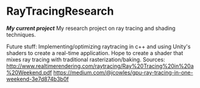 # RayTracingResearch
***My current project*** My research project on ray tracing and shading techniques. 

Future stuff:
Implementing/optimizing raytracing in c++ and using Unity's shaders to create a real-time application. Hope to create a shader that mixes ray tracing with traditional rasterization/baking.
Sources:
http://www.realtimerendering.com/raytracing/Ray%20Tracing%20in%20a%20Weekend.pdf
https://medium.com/@jcowles/gpu-ray-tracing-in-one-weekend-3e7d874b3b0f
